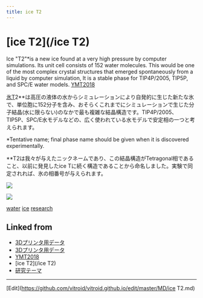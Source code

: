 ```yaml
---
title: ice T2
---
```

# [ice T2](/ice T2)

Ice "T2"*is a new ice found at a very high pressure by computer simulations. Its unit cell consists of 152 water molecules. This would be one of the most complex crystal structures that emerged spontaneously from a liquid by computer simulation, It is a stable phase for TIP4P/2005, TIP5P, and SPC/E water models. [YMT2018](/YMT2018)

[氷T](/氷T)2**は高圧の液体の水からシミュレーションにより自発的に生じた新たな氷で、単位胞に152分子を含み、おそらくこれまでにシミュレーションで生じた分子結晶(水に限らない)のなかで最も複雑な結晶構造です。TIP4P/2005、TIP5P、SPC/E水モデルなどの、広く使われている水モデルで安定相の一つと考えられます。



*Tentative name; final phase name should be given when it is discovered experimentally. 

**T2は我々が与えたニックネームであり、この結晶構造がTetragonal相であること、以前に発見したice Tに続く構造であることから命名しました。実験で同定されれば、氷の相番号が与えられます。

![](https://farm2.staticflickr.com/1932/45251706241_8d6fc32670_h_d.jpg)



![](https://farm2.staticflickr.com/1943/45201312142_07a27f5808_z_d.jpg)



[water](/water) [ice](/ice) [research](/research)





## Linked from

* [3Dプリンタ用データ](/3Dプリンタ用データ)
* [3Dプリンタ用データ](/3Dプリンタ用データ)
* [YMT2018](/YMT2018)
* [ice T2](/ice T2)
* [研究テーマ](/研究テーマ)


----

[Edit](https://github.com/vitroid/vitroid.github.io/edit/master/MD/ice T2.md)

